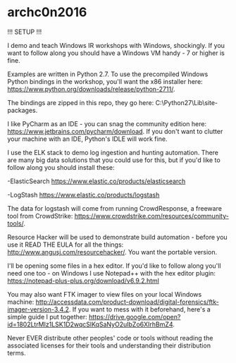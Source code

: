 # archc0n2016

!!! SETUP !!!

I demo and teach Windows IR workshops with Windows, shockingly. If you want to follow along you should have a Windows VM handy - 7 or higher is fine. 

Examples are written in Python 2.7. To use the precompiled Windows Python bindings in the workshop, you'll want the x86 installer here: https://www.python.org/downloads/release/python-2711/.

The bindings are zipped in this repo, they go here: C:\Python27\Lib\site-packages. 

I like PyCharm as an IDE - you can snag the community edition here: https://www.jetbrains.com/pycharm/download. If you don't want to clutter your machine with an IDE, Python's IDLE will work fine. 

I use the ELK stack to demo log ingestion and hunting automation. There are many big data solutions that you could use for this, but if you'd like to follow along you should install these: 

-ElasticSearch https://www.elastic.co/products/elasticsearch

-LogStash https://www.elastic.co/products/logstash

The data for logstash will come from running CrowdResponse, a freeware tool from CrowdStrike: https://www.crowdstrike.com/resources/community-tools/. 

Resource Hacker will be used to demonstrate build automation - before you use it READ THE EULA for all the things: http://www.angusj.com/resourcehacker/. You want the portable version.

I'll be opening some files in a hex editor. If you'd like to follow along you'll need one too - on Windows I use Notepad++ with the hex editor plugin: https://notepad-plus-plus.org/download/v6.9.2.html

You may also want FTK imager to view files on your local Windows machine: http://accessdata.com/product-download/digital-forensics/ftk-imager-version-3.4.2. If you want to mess with it beforehand, here's a simple guide I put together: https://drive.google.com/open?id=1802LtrMIz1LSK1D2wqcSlKqSaNyO2uIbZo6XIrhBmZ4. 

Never EVER distribute other peoples' code or tools without reading the associated licenses for their tools and understanding their distribution terms. 



